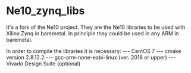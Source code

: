 # Ne10_zynq_libs
It's a fork of the Ne10 project. They are the Ne10 libraries to be used with Xilinx Zynq in baremetal. In principle they could be used in any ARM in baremetal.

In order to compile the libraries it is necessary:
--- CentOS 7
--- cmake version 2.8.12.2
--- gcc-arm-none-eabi-linux (ver. 2018 or upper)
--- Vivado Design Suite (optional)
